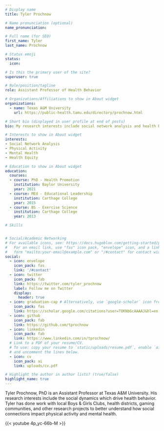 ```yaml
---
# Display name
title: Tyler Prochnow

# Name pronunciation (optional)
name_pronunciation: 

# Full name (for SEO)
first_name: Tyler
last_name: Prochnow

# Status emoji
status:
  icon: 

# Is this the primary user of the site?
superuser: true

# Role/position/tagline
role: Assistant Professor of Health Behavior

# Organizations/Affiliations to show in About widget
organizations:
  - name: Texas A&M University
    url: https://public-health.tamu.edu/directory/prochnow.html

# Short bio (displayed in user profile at end of posts)
bio: My research interests include social network analysis and health behavior.

# Interests to show in About widget
interests:
- Social Network Analysis
- Physical Activity
- Mental Health
- Health Equity

# Education to show in About widget
education:
  courses:
  - course: PhD - Health Promotion
    institution: Baylor University
    year: 2021
  - course: MEd - Educational Leadership
    institution: Carthage College
    year: 2015
  - course: BS - Exercise Science
    institution: Carthage College
    year: 2013

# Skills


# Social/Academic Networking
# For available icons, see: https://docs.hugoblox.com/getting-started/page-builder/#icons
#   For an email link, use "fas" icon pack, "envelope" icon, and a link in the
#   form "mailto:your-email@example.com" or "/#contact" for contact widget.
social:
  - icon: envelope
    icon_pack: fas
    link: '/#contact'
  - icon: twitter
    icon_pack: fab
    link: https://twitter.com/tyler_prochnow
    label: Follow me on Twitter
    display:
      header: true
  - icon: graduation-cap # Alternatively, use `google-scholar` icon from `ai` icon pack
    icon_pack: fas
    link: https://scholar.google.com/citations?user=TOKNbGcAAAAJ&hl=en
  - icon: github
    icon_pack: fab
    link: https://github.com/tprochnow
  - icon: linkedin
    icon_pack: fab
    link: https://www.linkedin.com/in/tprochnow/
  # Link to a PDF of your resume/CV.
  # To use: copy your resume to `static/uploads/resume.pdf`, enable `ai` icons in `params.yaml`,
  # and uncomment the lines below.
  - icon: cv
    icon_pack: ai
    link: uploads/cv.pdf

# Highlight the author in author lists? (true/false)
highlight_name: true
---
```


Tyler Prochnow, PhD is an Assistant Professor at Texas A&M University. His research interests include the social dynamics which drive health behavior. Tyler has done work with local Boys & Girls Clubs, health districts, gaming communities, and other research projects to better understand how social connections impact physical activity and mental health.

{{< youtube 4p_yc-66b-M >}}
